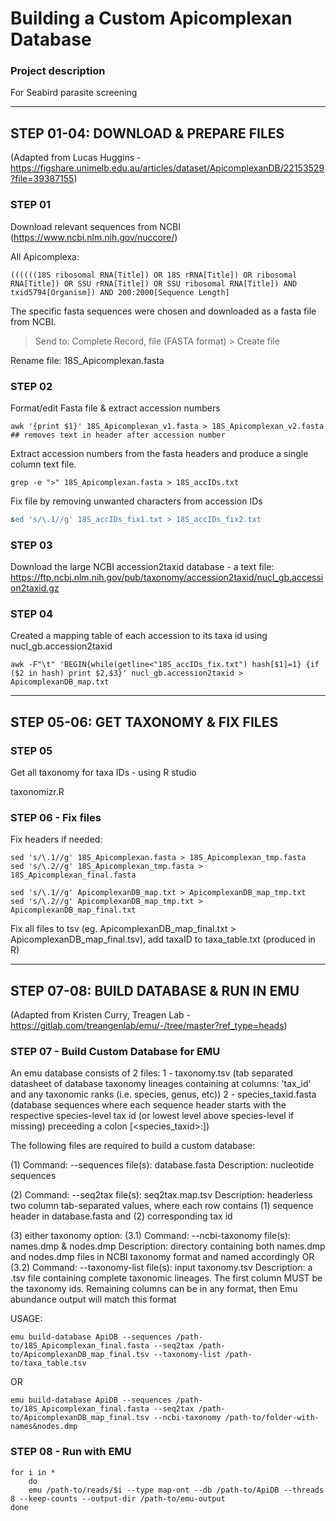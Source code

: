 # Building a Custom Apicomplexan Database

### Project description
For Seabird parasite screening


_________________________________________________________________________________________
			
		
## STEP 01-04: DOWNLOAD & PREPARE FILES 
(Adapted from Lucas Huggins - https://figshare.unimelb.edu.au/articles/dataset/ApicomplexanDB/22153529?file=39387155)

### STEP 01
Download relevant sequences from NCBI (https://www.ncbi.nlm.nih.gov/nuccore/)

All Apicomplexa:
  ```
  ((((((18S ribosomal RNA[Title]) OR 18S rRNA[Title]) OR ribosomal RNA[Title]) OR SSU rRNA[Title]) OR SSU ribosomal RNA[Title]) AND txid5794[Organism]) AND 200:2000[Sequence Length]
```
  
The specific fasta sequences were chosen and downloaded as a fasta file from NCBI.
> Send to: Complete Record, file (FASTA format) > Create file

Rename file: 18S_Apicomplexan.fasta


### STEP 02
Format/edit Fasta file & extract accession numbers
```
awk '{print $1}' 18S_Apicomplexan_v1.fasta > 18S_Apicomplexan_v2.fasta  ## removes text in header after accession number
```

Extract accession numbers from the fasta headers and produce a single column text file.
```
grep -e ">" 18S_Apicomplexan.fasta > 18S_accIDs.txt
```
  
Fix file by removing unwanted characters from accession IDs
```sed 's/>//g' 18S_accIDs.txt > 18S_accIDs_fix1.txt
sed 's/\.1//g' 18S_accIDs_fix1.txt > 18S_accIDs_fix2.txt
```
 

### STEP 03

Download the large NCBI accession2taxid database - a text file:
https://ftp.ncbi.nlm.nih.gov/pub/taxonomy/accession2taxid/nucl_gb.accession2taxid.gz


### STEP 04

Created a mapping table of each accession to its taxa id using nucl_gb.accession2taxid 

```
awk -F"\t" 'BEGIN{while(getline<"18S_accIDs_fix.txt") hash[$1]=1} {if ($2 in hash) print $2,$3}' nucl_gb.accession2taxid > ApicomplexanDB_map.txt
```

_________________________________________________________________________________________
			
		
## STEP 05-06: GET TAXONOMY & FIX FILES  

### STEP 05 

Get all taxonomy for taxa IDs - using R studio

taxonomizr.R

### STEP 06 - Fix files

Fix headers if needed:

```
sed 's/\.1//g' 18S_Apicomplexan.fasta > 18S_Apicomplexan_tmp.fasta
sed 's/\.2//g' 18S_Apicomplexan_tmp.fasta > 18S_Apicomplexan_final.fasta
```

```
sed 's/\.1//g' ApicomplexanDB_map.txt > ApicomplexanDB_map_tmp.txt
sed 's/\.2//g' ApicomplexanDB_map_tmp.txt > ApicomplexanDB_map_final.txt
```


Fix all files to tsv (eg. ApicomplexanDB_map_final.txt > ApicomplexanDB_map_final.tsv), add taxaID to taxa_table.txt (produced in R)

__________________________________________________________________________________________

## STEP 07-08: BUILD DATABASE & RUN IN EMU
(Adapted from Kristen Curry, Treagen Lab - https://gitlab.com/treangenlab/emu/-/tree/master?ref_type=heads)

### STEP 07 - Build Custom Database for EMU

An emu database consists of 2 files:
	1 - taxonomy.tsv (tab separated datasheet of database taxonomy lineages containing at columns: 'tax_id' and any taxonomic ranks (i.e. species, genus, etc))
	2 - species_taxid.fasta (database sequences where each sequence header starts with the respective species-level tax id (or lowest level above species-level if missing) preceeding a colon [<species_taxid>:<remainder of header>])

The following files are required to build a custom database:

(1)
Command: 		--sequences
file(s):		database.fasta
Description:	nucleotide sequences

(2)
Command: 		--seq2tax
file(s):		seq2tax.map.tsv
Description:	headerless two column tab-separated values, where each row contains (1) sequence header in database.fasta and (2) corresponding tax id

(3)
either taxonomy option:
(3.1)
Command: 		--ncbi-taxonomy
file(s):		names.dmp & nodes.dmp
Description:	directory containing both names.dmp and nodes.dmp files in NCBI taxonomy format and named accordingly
OR
(3.2)
Command: 		--taxonomy-list
file(s):		input taxonomy.tsv
Description:	a .tsv file containing complete taxonomic lineages. The first column MUST be the taxonomy ids. Remaining columns can be in any format, then Emu abundance output will match this format

USAGE:

```
emu build-database ApiDB --sequences /path-to/18S_Apicomplexan_final.fasta --seq2tax /path-to/ApicomplexanDB_map_final.tsv --taxonomy-list /path-to/taxa_table.tsv
```
OR
```
emu build-database ApiDB --sequences /path-to/18S_Apicomplexan_final.fasta --seq2tax /path-to/ApicomplexanDB_map_final.tsv --ncbi-taxonomy /path-to/folder-with-names&nodes.dmp
```

### STEP 08 - Run with EMU

```
for i in *
	do
	emu /path-to/reads/$i --type map-ont --db /path-to/ApiDB --threads 8 --keep-counts --output-dir /path-to/emu-output
done
```

